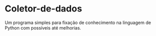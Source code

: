 # Coletor-de-dados
Um programa simples para fixação de conhecimento na linguagem de Python com possíveis até melhorias.

